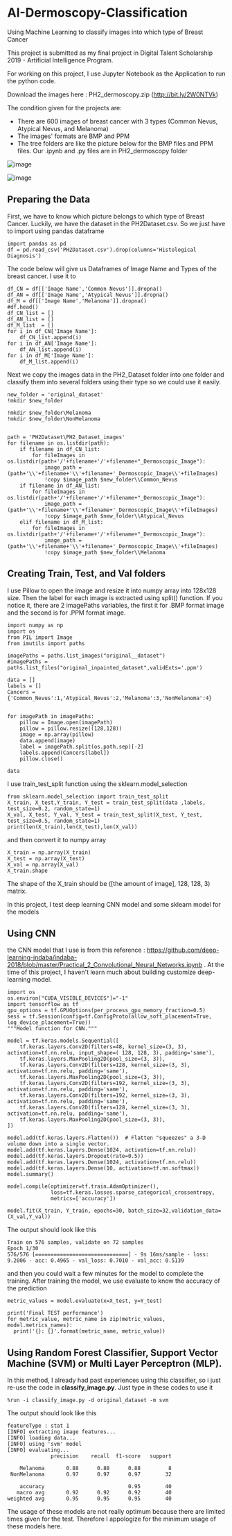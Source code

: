 # AI-Dermoscopy-Classification
Using Machine Learning to classify images into which type of Breast Cancer 

This project is submitted as my final project in Digital Talent Scholarship 2019 - Artificial Intelligence Program.

For working on this project, I use Jupyter Notebook as the Application to run the python code.

Download the images here : PH2_dermoscopy.zip (http://bit.ly/2W0NTVk)

The condition given for the projects are:
  - There are 600 images of breast cancer with 3 types (Common Nevus, Atypical Nevus, and Melanoma)
  - The images' formats are BMP and PPM
  - The tree folders are like the picture below for the BMP files and PPM files. Our .ipynb and .py files are in PH2_dermoscopy folder

![image](https://user-images.githubusercontent.com/18510738/63907955-96066100-ca47-11e9-8eff-c437ad9f7335.png)

![image](https://user-images.githubusercontent.com/18510738/63908035-d4038500-ca47-11e9-9589-29591a512a8b.png)

## Preparing the Data

First, we have to know which picture belongs to which type of Breast Cancer. Luckily, we have the dataset in the PH2Dataset.csv. So we just have to import using pandas dataframe
```
import pandas as pd
df = pd.read_csv('PH2Dataset.csv').drop(columns='Histological Diagnosis')
```
The code below will give us Dataframes of Image Name and Types of the breast cancer. I use it to 
```
df_CN = df[['Image Name','Common Nevus']].dropna()
df_AN = df[['Image Name','Atypical Nevus']].dropna()
df_M = df[['Image Name','Melanoma']].dropna()
#df.head()
df_CN_list = []
df_AN_list = []
df_M_list  = []
for i in df_CN['Image Name']:
    df_CN_list.append(i)
for i in df_AN['Image Name']:
    df_AN_list.append(i)
for i in df_M['Image Name']:
    df_M_list.append(i)
```

Next we copy the images data in the PH2_Dataset folder into one folder and classify them into several folders using their type so we could use it easily.

```
new_folder = 'original_dataset'
!mkdir $new_folder

!mkdir $new_folder\Melanoma
!mkdir $new_folder\NonMelanoma


path = 'PH2Dataset\PH2_Dataset_images'
for filename in os.listdir(path):
    if filename in df_CN_list:
        for fileImages in os.listdir(path+'/'+filename+'/'+filename+"_Dermoscopic_Image"):
            image_path = (path+'\\'+filename+'\\'+filename+'_Dermoscopic_Image\\'+fileImages)
            !copy $image_path $new_folder\\Common_Nevus
    if filename in df_AN_list:
        for fileImages in os.listdir(path+'/'+filename+'/'+filename+"_Dermoscopic_Image"):
            image_path = (path+'\\'+filename+'\\'+filename+'_Dermoscopic_Image\\'+fileImages)
            !copy $image_path $new_folder\\Atypical_Nevus
    elif filename in df_M_list: 
        for fileImages in os.listdir(path+'/'+filename+'/'+filename+"_Dermoscopic_Image"):
            image_path = (path+'\\'+filename+'\\'+filename+'_Dermoscopic_Image\\'+fileImages) 
            !copy $image_path $new_folder\\Melanoma
``` 
## Creating Train, Test, and Val folders

I use Pillow to open the image and resize it into numpy array into 128x128 size. Then the label for each image is extracted using split() function. If you notice it, there are 2 imagePaths variables, the first it for .BMP format image and the second is for .PPM format image.
```
import numpy as np
import os
from PIL import Image
from imutils import paths

imagePaths = paths.list_images("original__dataset")
#imagePaths = paths.list_files("original_inpainted_dataset",validExts='.ppm')

data = []
labels = []
Cancers = {'Common_Nevus':1,'Atypical_Nevus':2,'Melanoma':3,'NonMelanoma':4}


for imagePath in imagePaths:
    pillow = Image.open(imagePath)
    pillow = pillow.resize((128,128))
    image = np.array(pillow)
    data.append(image)
    label = imagePath.split(os.path.sep)[-2]
    labels.append(Cancers[label])
    pillow.close()

data
```
I use train_test_split function using the sklearn.model_selection
```
from sklearn.model_selection import train_test_split
X_train, X_test,Y_train, Y_test = train_test_split(data ,labels, test_size=0.2, random_state=1)
X_val, X_test, Y_val, Y_test = train_test_split(X_test, Y_test, test_size=0.5, random_state=1)
print(len(X_train),len(X_test),len(X_val))
```
and then convert it to numpy array
```
X_train = np.array(X_train)
X_test = np.array(X_test)
X_val = np.array(X_val)
X_train.shape
```

The shape of the X_train should be ([the amount of image], 128, 128, 3) matrix.

In this project, I test deep learning CNN model and some sklearn model for the models

## Using CNN
the CNN model that I use is from this reference : https://github.com/deep-learning-indaba/indaba-2018/blob/master/Practical_2_Convolutional_Neural_Networks.ipynb . At the time of this project, I haven't learn much about building customize deep-learning model.
```
import os
os.environ["CUDA_VISIBLE_DEVICES"]="-1"   
import tensorflow as tf
gpu_options = tf.GPUOptions(per_process_gpu_memory_fraction=0.5)
sess = tf.Session(config=tf.ConfigProto(allow_soft_placement=True, log_device_placement=True))
"""Model function for CNN."""

model = tf.keras.models.Sequential([
    tf.keras.layers.Conv2D(filters=48, kernel_size=(3, 3), activation=tf.nn.relu, input_shape=( 128, 128, 3), padding='same'),
    tf.keras.layers.MaxPooling2D(pool_size=(3, 3)),
    tf.keras.layers.Conv2D(filters=128, kernel_size=(3, 3), activation=tf.nn.relu, padding='same'),
    tf.keras.layers.MaxPooling2D(pool_size=(3, 3)),
    tf.keras.layers.Conv2D(filters=192, kernel_size=(3, 3), activation=tf.nn.relu, padding='same'),
    tf.keras.layers.Conv2D(filters=192, kernel_size=(3, 3), activation=tf.nn.relu, padding='same'),
    tf.keras.layers.Conv2D(filters=128, kernel_size=(3, 3), activation=tf.nn.relu, padding='same'),
    tf.keras.layers.MaxPooling2D(pool_size=(3, 3)),
])

model.add(tf.keras.layers.Flatten())  # Flatten "squeezes" a 3-D volume down into a single vector.
model.add(tf.keras.layers.Dense(1024, activation=tf.nn.relu))
model.add(tf.keras.layers.Dropout(rate=0.5))
model.add(tf.keras.layers.Dense(1024, activation=tf.nn.relu))
model.add(tf.keras.layers.Dense(10, activation=tf.nn.softmax))
model.summary()
```

```
model.compile(optimizer=tf.train.AdamOptimizer(),
              loss=tf.keras.losses.sparse_categorical_crossentropy,
              metrics=['accuracy'])

model.fit(X_train, Y_train, epochs=30, batch_size=32,validation_data=(X_val,Y_val))
```
The output should look like this
```
Train on 576 samples, validate on 72 samples
Epoch 1/30
576/576 [==============================] - 9s 16ms/sample - loss: 9.2006 - acc: 0.4965 - val_loss: 0.7010 - val_acc: 0.5139
```
and then you could wait a few minutes for the model to complete the training. 
After training the model, we use evaluate to know the accuracy of the prediction
```
metric_values = model.evaluate(x=X_test, y=Y_test)

print('Final TEST performance')
for metric_value, metric_name in zip(metric_values, model.metrics_names):
  print('{}: {}'.format(metric_name, metric_value))
```

## Using Random Forest Classifier, Support Vector Machine (SVM) or Multi Layer Perceptron (MLP).
In this method, I already had past experiences using this classifier, so i just re-use the code in **classify_image.py**. Just type in these codes to use it
```
%run -i classify_image.py -d original_dataset -m svm
```
The output should look like this
```
featureType : stat 1
[INFO] extracting image features...
[INFO] loading data...
[INFO] using 'svm' model
[INFO] evaluating...
              precision    recall  f1-score   support

    Melanoma       0.88      0.88      0.88         8
 NonMelanoma       0.97      0.97      0.97        32

    accuracy                           0.95        40
   macro avg       0.92      0.92      0.92        40
weighted avg       0.95      0.95      0.95        40
```
The usage of these models are not really optimum because there are limited times given for the test. Therefore I appologize for the minimum usage of these models here.
